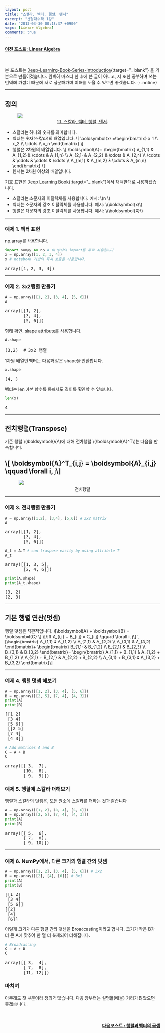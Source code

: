 ```yaml
---
layout: post
title: "스칼라, 벡터, 행렬, 텐서"
excerpt: "선형대수학 1강"
date: "2018-03-30 00:18:37 +0900"
tags: [Linear Algebra]
comments: true
---
```

<h4 style="text-align:left"> <a href="/blog/linear-algebra-2"> 이전 포스트 : Linear Algebra</a></h4>
<br/>

본 포스트는 [Deep-Learning-Book-Series-Introduction](https://hadrienj.github.io/posts/Deep-Learning-Book-Series-2.1-Scalars-Vectors-Matrices-and-Tensors/){:target="_ blank"} 을 기본으로 만들어졌습니다. 완벽히 마스터 한 후에 쓴 글이 아니고, 저 또한 공부하며 쓰는 번역에 가깝기 때문에 서로 질문해가며 이해를 도울 수 있으면 좋겠습니다.
{: .notice}

---
## 정의

<figure>
	<a href="/assets/lecture_asset/linear_algebra/1_1.png"><img src="/assets/lecture_asset/linear_algebra/1_1.png"></a>
	<figcaption style="text-align:center"><a href="https://hadrienj.github.io/posts/Deep-Learning-Book-Series-2.1-Scalars-Vectors-Matrices-and-Tensors/" title="스칼라, 벡터, 행렬, 텐서">1.1. 스칼라, 벡터, 행렬, 텐서</a>.</figcaption>
</figure>

- 스칼라는 하나의 숫자를 의미합니다.
- 벡터는 숫자(스칼라)의 배열입니다.
\\[ \boldsymbol{x} =\begin{bmatrix} x_1 \\\\ x_2 \\\\ \cdots \\\\ x_n \end{bmatrix} \\]
- 행렬은 2차원의 배열입니다.
\\[ \boldsymbol{A}= \begin{bmatrix} A_{1,1} & A_{1,2} & \cdots & A_{1,n} \\\\ A_{2,1} & A_{2,2} & \cdots & A_{2,n} \\\\ \cdots & \cdots & \cdots & \cdots \\\\ A_{m,1} & A_{m,2} & \cdots & A_{m,n} \end{bmatrix} \\]
- 텐서는 2차원 이상의 배열입니다.

기호 표현은 [Deep Learning Book](http://www.deeplearningbook.org/){:target="_ blank"}에서 채택한대로 사용하겠습니다.
- 스칼라는 소문자의 이탈릭체를 사용합니다. 예시: \\(n \\)
- 벡터는 소문자의 강조 이탈릭체를 사용합니다. 예시: \\(\boldsymbol{x}\\)
- 행렬은 대문자의 강조 이탈릭체를 사용합니다. 예시: \\(\boldsymbol{X}\\)

---
### 예제 1. 벡터 표현
np.array를 사용합니다.

```python
import numpy as np # 이 방식의 import를 주로 사용합니다.
x = np.array([1, 2, 3, 4])
x # notebook 기반의 즉시 호출을 사용합니다.
```

<pre class="output">
array([1, 2, 3, 4])
</pre>

---
### 예제 2. 3x2행렬 만들기
```python
A = np.array([[1, 2], [3, 4], [5, 6]])
A
```

<pre class="output">
array([[1, 2],
       [3, 4],
       [5, 6]])
</pre>

형태 확인. shape attribute를 사용합니다.

```python
A.shape
```

<pre class="output">
(3,2)  # 3x2 행렬
</pre>

1차원 배열인 벡터는 다음과 같은 shape을 반환합니다.
```python
x.shape
```

<pre class="output">
(4, )
</pre>

벡터는 len 기본 함수를 통해서도 길이를 확인할 수 있습니다.
```python
len(x)
```
<pre class="output">
4
</pre>

---
## 전치행렬(Transpose)
기존 행렬 \\(\boldsymbol{A}\\)에 대해 전치행렬 \\(\boldsymbol{A}^T\\)는 다음을 만족합니다.
## \\[  \boldsymbol{A}^T_{i,j} = \boldsymbol{A}_{i,j} \qquad \forall i, j\\]

<figure class="third">
  <img src="">
  <img src="/assets/lecture_asset/linear_algebra/1_2.png">
  <img src="">
	<figcaption style="text-align:center">전치행렬</figcaption>
</figure>

---
### 예제 3. 전치행렬 만들기
```python
A = np.array([1,2], [3,4], [5,6]) # 3x2 matrix
A
```
<pre class="output">
array([[1, 2],
       [3, 4],
       [5, 6]])
</pre>

```python
A_t = A.T # can traspose easily by using attribute T
A_t
```
<pre class="output">
array([[1, 3, 5],
       [2, 4, 6]])
</pre>

```python
print(A.shape)
print(A_t.shape)
```
<pre class="output">
(3, 2)
(2, 3)
</pre>

---
## 기본 행렬 연산(덧셈)
행렬 덧셈은 직관적입니다.
\\[\boldsymbol{A} + \boldsymbol{B} = \boldsymbol{C} \\]
\\[\iff A_{i,j} + B_{i,j} = C_{i,j}  \qquad \forall i, j\\]
\\[\begin{bmatrix} A_{1,1} & A_{1,2} \\\\ A_{2,1} & A_{2,2} \\\\ A_{3,1} & A_{3,2} \end{bmatrix}+ \begin{bmatrix} B_{1,1} & B_{1,2} \\\\ B_{2,1} & B_{2,2} \\\\ B_{3,1} & B_{3,2} \end{bmatrix}= \begin{bmatrix} A_{1,1} + B_{1,1} & A_{1,2} + B_{1,2} \\\\ A_{2,1} + B_{2,1} & A_{2,2} + B_{2,2} \\\\ A_{3,1} + B_{3,1} & A_{3,2} + B_{3,2} \end{bmatrix}\\]

---
### 예제 4. 행렬 덧셈 해보기

```python
A = np.array([[1, 2], [3, 4], [5, 6]])
B = np.array([[2, 5], [7, 4], [4, 3]])
print(A)
print(B)
```
<pre class="output">
[[1 2]
 [3 4]
 [5 6]]
 [[2 5]
 [7 4]
 [4 3]]
</pre>

```python
# Add matrices A and B
C = A + B
C
```
<pre class="output">
array([[ 3,  7],
       [10,  8],
       [ 9,  9]])
</pre>


### 예제 5. 행렬에 스칼라 더해보기
행렬과 스칼라의 덧셈은, 모든 원소에 스칼라를 더하는 것과 같습니다
```python
A = np.array([[1, 2], [3, 4], [5, 6]])
B = np.array([[2, 5], [7, 4], [4, 3]])
print(A)
print(B)
```
<pre class="output">
array([[ 5,  6],
       [ 7,  8],
       [ 9, 10]])
</pre>

---

### 예제 6. NumPy에서, 다른 크기의 행렬 간의 덧셈
```python
A = np.array([[1, 2], [3, 4], [5, 6]]) # 3x2
B = np.array([[2], [4], [6]]) # 3x1
print(A)
print(B)
```
<pre class="output">
[[1 2]
 [3 4]
 [5 6]]
[[2]
 [4]
 [6]]
</pre>
이렇게 크기가 다른 행렬 간의 덧셈을 Broadcasting이라고 합니다. 크기가 작은 B가 더 큰 A에 맞추어 한 열 더 복제되어 더해집니다.
```python
# Broadcasting
C = A + B
C
```
<pre class="output">
array([[ 3,  4],
       [ 7,  8],
       [11, 12]])
</pre>

### 마치며
아무래도 첫 부분이라 정의가 많습니다. 다음 장부터는 설명할(배울) 거리가 많았으면 좋겠습니다...

<br/>
<h4 style="text-align:right"> <a href="/blog/linear-algebra-2"> 다음 포스트 : 행렬과 백터의 곱셈</a></h4>
